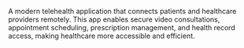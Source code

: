 A modern telehealth application that connects patients and healthcare providers remotely. This app enables secure video consultations, appointment scheduling, prescription management, and health record access, making healthcare more accessible and efficient.

